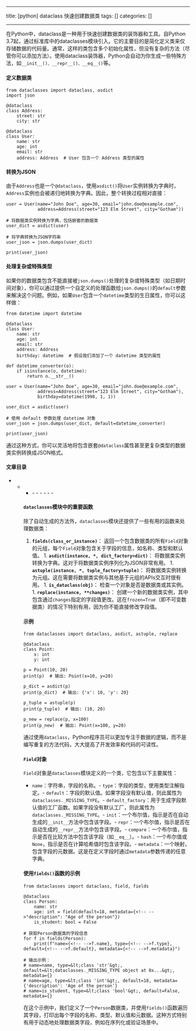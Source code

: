 
--- 
title:  [python] dataclass 快速创建数据类 
tags: []
categories: [] 

---
在Python中，dataclass是一种用于快速创建数据类的装饰器和工具。自Python 3.7起，通过标准库中的dataclasses模块引入。它的主要目的是简化定义类来仅存储数据的代码量。通常，这样的类包含多个初始化属性，但没有复杂的方法（尽管你可以添加方法）。使用dataclass装饰器，Python会自动为你生成一些特殊方法，如`__init__()、__repr__()、__eq__()`等。

#### 定义数据类

```
from dataclasses import dataclass, asdict
import json

@dataclass
class Address:
    street: str
    city: str

@dataclass
class User:
    name: str
    age: int
    email: str
    address: Address  # User 包含一个 Address 类型的属性

```

#### 转换为JSON

由于`Address`也是一个`@dataclass`，使用`asdict()`将`User`实例转换为字典时，`Address`实例也会被递归地转换为字典。因此，整个转换过程相对直接：

```
user = User(name="John Doe", age=30, email="john.doe@example.com",
            address=Address(street="123 Elm Street", city="Gotham"))

# 将数据类实例转换为字典，包括嵌套的数据类
user_dict = asdict(user)

# 将字典转换为JSON字符串
user_json = json.dumps(user_dict)

print(user_json)

```

#### 处理复杂或特殊类型

如果你的数据类包含不能直接被`json.dumps()`处理的复杂或特殊类型（如日期时间对象），你可以通过提供一个自定义的处理函数给`json.dumps()`的`default`参数来解决这个问题。例如，如果`User`包含一个`datetime`类型的生日属性，你可以这样做：

```
from datetime import datetime

@dataclass
class User:
    name: str
    age: int
    email: str
    address: Address
    birthday: datetime  # 假设我们添加了一个 datetime 类型的属性

def datetime_converter(o):
    if isinstance(o, datetime):
        return o.__str__()

user = User(name="John Doe", age=30, email="john.doe@example.com",
            address=Address(street="123 Elm Street", city="Gotham"),
            birthday=datetime(1990, 1, 1))

user_dict = asdict(user)

# 使用 default 参数处理 datetime 对象
user_json = json.dumps(user_dict, default=datetime_converter)

print(user_json)

```

通过这种方式，你可以灵活地将包含嵌套`@dataclass`属性甚至更复杂类型的数据类实例转换成JSON格式。



#### 文章目录
- <ul><li><ul><li>- - - - - - 


#### `dataclasses`模块中的重要函数

除了自动生成的方法外，`dataclasses`模块还提供了一些有用的函数来处理数据类：
1.  **`fields(class_or_instance)`**： 返回一个包含数据类的所有`Field`对象的元组，每个`Field`对象包含关于字段的信息，如名称、类型和默认值。 1.  **`asdict(instance, *, dict_factory=dict)`**： 将数据类实例转换为字典。这对于将数据类实例序列化为JSON非常有用。 1.  **`astuple(instance, *, tuple_factory=tuple)`**： 将数据类实例转换为元组。这在需要将数据类实例与其他基于元组的APIs交互时很有用。 1.  **`is_dataclass(obj)`**： 检查一个对象是否是数据类或其实例。 1.  **`replace(instance, **changes)`**： 创建一个新的数据类实例，其中包含通过`changes`指定的字段值更改。这在`frozen=True`（即不可变数据类）的情况下特别有用，因为你不能直接修改字段值。 
#### 示例

```
from dataclasses import dataclass, asdict, astuple, replace

@dataclass
class Point:
    x: int
    y: int

p = Point(10, 20)
print(p)  # 输出: Point(x=10, y=20)

p_dict = asdict(p)
print(p_dict)  # 输出: {'x': 10, 'y': 20}

p_tuple = astuple(p)
print(p_tuple)  # 输出: (10, 20)

p_new = replace(p, x=100)
print(p_new)  # 输出: Point(x=100, y=20)

```

通过使用`dataclass`，Python程序员可以更加专注于数据的逻辑，而不是编写重复的方法代码，大大提高了开发效率和代码的可读性。

#### `Field`对象

`Field`对象是`dataclasses`模块定义的一个类，它包含以下主要属性：
- `name`：字符串，字段的名称。- `type`：字段的类型，使用类型注解指定。- `default`：字段的默认值。如果字段没有默认值，则此属性为`dataclasses._MISSING_TYPE`。- `default_factory`：用于生成字段默认值的工厂函数。如果字段没有默认工厂，则此属性为`dataclasses._MISSING_TYPE`。- `init`：一个布尔值，指示是否在自动生成的`__init__`方法中包含该字段。- `repr`：一个布尔值，指示是否在自动生成的`__repr__`方法中包含该字段。- `compare`：一个布尔值，指示是否在比较方法中包含该字段（如`__eq__`）。- `hash`：一个布尔值或`None`，指示是否在计算哈希值时包含该字段。- `metadata`：一个映射，包含字段的元数据。这是在定义字段时通过`metadata`参数传递的任意字典。
#### 使用`fields()`函数的示例

```
from dataclasses import dataclass, field, fields

@dataclass
class Person:
    name: str
    age: int = field(default=18, metadata={<!-- -->"description": "Age of the person"})
    is_student: bool = False

# 获取Person数据类的字段信息
for f in fields(Person):
    print(f"name={<!-- -->f.name}, type={<!-- -->f.type}, default={<!-- -->f.default}, metadata={<!-- -->f.metadata}")

# 输出示例：
# name=name, type=&lt;class 'str'&gt;, default=&lt;dataclasses._MISSING_TYPE object at 0x...&gt;, metadata={}
# name=age, type=&lt;class 'int'&gt;, default=18, metadata={'description': 'Age of the person'}
# name=is_student, type=&lt;class 'bool'&gt;, default=False, metadata={}

```

在这个示例中，我们定义了一个`Person`数据类，并使用`fields()`函数遍历其字段，打印出每个字段的名称、类型、默认值和元数据。这种方式特别有用于动态地处理数据类字段，例如在序列化或验证场景中。
